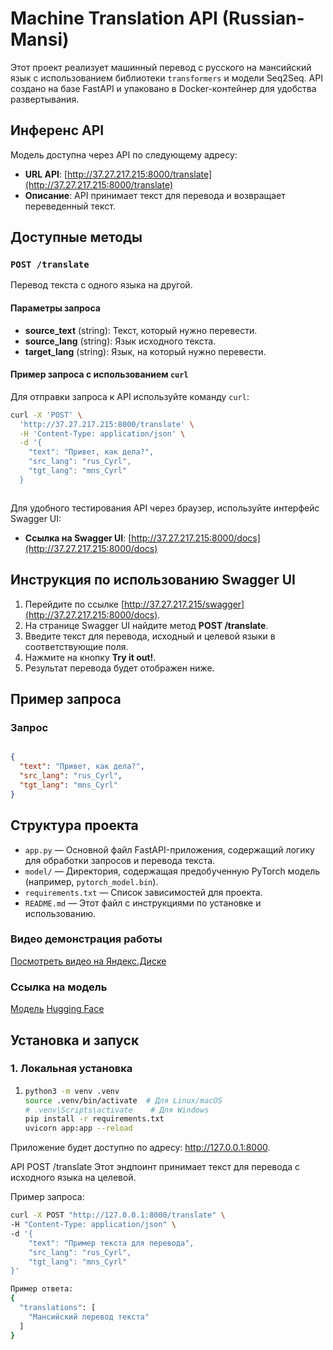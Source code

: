 # Machine Translation API (Russian-Mansi)

Этот проект реализует машинный перевод с русского на мансийский язык с использованием библиотеки `transformers` и модели Seq2Seq. API создано на базе FastAPI и упаковано в Docker-контейнер для удобства развертывания.

## Инференс API

Модель доступна через API по следующему адресу:

- **URL API**: [http://37.27.217.215:8000/translate](http://37.27.217.215:8000/translate)
- **Описание**: API принимает текст для перевода и возвращает переведенный текст.

## Доступные методы

### `POST /translate`
Перевод текста с одного языка на другой.

#### Параметры запроса

- **source_text** (string): Текст, который нужно перевести.
- **source_lang** (string): Язык исходного текста.
- **target_lang** (string): Язык, на который нужно перевести.

#### Пример запроса с использованием `curl`

Для отправки запроса к API используйте команду `curl`:

```bash
curl -X 'POST' \
  'http://37.27.217.215:8000/translate' \
  -H 'Content-Type: application/json' \
  -d '{
    "text": "Привет, как дела?",
    "src_lang": "rus_Cyrl",
    "tgt_lang": "mns_Cyrl"
  }



```
Для удобного тестирования API через браузер, используйте интерфейс Swagger UI:

- **Ссылка на Swagger UI**: [http://37.27.217.215:8000/docs](http://37.27.217.215:8000/docs)

## Инструкция по использованию Swagger UI

1. Перейдите по ссылке [http://37.27.217.215/swagger](http://37.27.217.215:8000/docs).
2. На странице Swagger UI найдите метод **POST /translate**.
3. Введите текст для перевода, исходный и целевой языки в соответствующие поля.
4. Нажмите на кнопку **Try it out!**.
5. Результат перевода будет отображен ниже.

## Пример запроса

### Запрос

```json

{
  "text": "Привет, как дела?",
  "src_lang": "rus_Cyrl",
  "tgt_lang": "mns_Cyrl"
}
```


## Структура проекта

- `app.py` — Основной файл FastAPI-приложения, содержащий логику для обработки запросов и перевода текста.
- `model/` — Директория, содержащая предобученную PyTorch модель (например, `pytorch_model.bin`).
- `requirements.txt` — Список зависимостей для проекта.
- `README.md` — Этот файл с инструкциями по установке и использованию.


### Видео демонстрация работы

[Посмотреть видео на Яндекс.Диске](https://disk.yandex.ru/i/xwFbzw74C2ZrCQ)

### Ссылка на модель
[Модель](https://drive.google.com/drive/folders/1WTjwXgYZ0hSjLzmdpoQ1eWM6TXOTbTar)
[Hugging Face](https://huggingface.co/Anzovi/nllb-rus-mansi-V2/tree/main)
## Установка и запуск

### 1. Локальная установка

1. 
   ```bash
   python3 -m venv .venv
   source .venv/bin/activate  # Для Linux/macOS
   # .venv\Scripts\activate    # Для Windows
   pip install -r requirements.txt
   uvicorn app:app --reload

Приложение будет доступно по адресу: http://127.0.0.1:8000.


API
POST /translate
Этот эндпоинт принимает текст для перевода с исходного языка на целевой.

Пример запроса:
```bash
curl -X POST "http://127.0.0.1:8000/translate" \
-H "Content-Type: application/json" \
-d '{
    "text": "Пример текста для перевода",
    "src_lang": "rus_Cyrl",
    "tgt_lang": "mns_Cyrl"
}' 
```
```bash
Пример ответа:
{
  "translations": [
    "Мансийский перевод текста"
  ]
}
```





